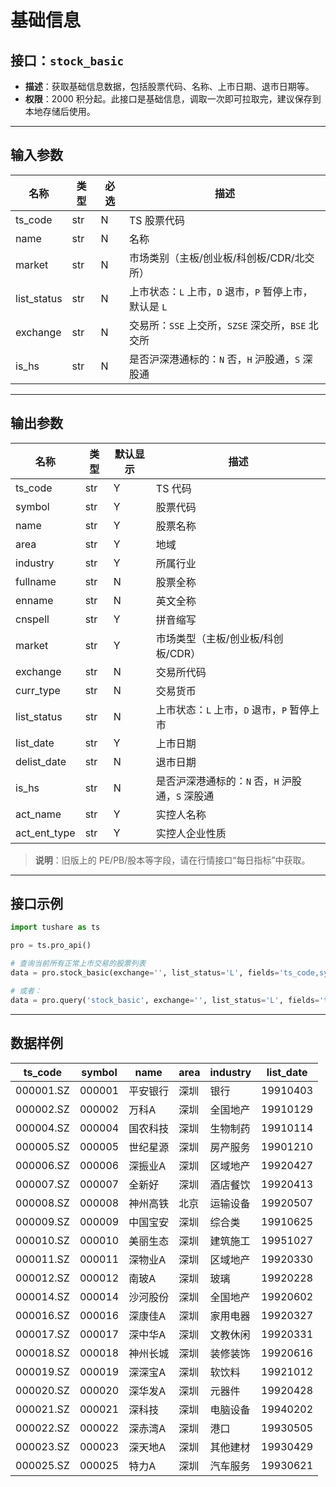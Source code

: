 # 基础信息

## 接口：`stock_basic`
- **描述**：获取基础信息数据，包括股票代码、名称、上市日期、退市日期等。
- **权限**：2000 积分起。此接口是基础信息，调取一次即可拉取完，建议保存到本地存储后使用。

---

## 输入参数

| 名称       | 类型  | 必选 | 描述 |
|------------|------|------|--------------------------------|
| ts_code    | str  | N    | TS 股票代码 |
| name       | str  | N    | 名称 |
| market     | str  | N    | 市场类别（主板/创业板/科创板/CDR/北交所） |
| list_status | str  | N    | 上市状态：`L` 上市，`D` 退市，`P` 暂停上市，默认是 `L` |
| exchange   | str  | N    | 交易所：`SSE` 上交所，`SZSE` 深交所，`BSE` 北交所 |
| is_hs      | str  | N    | 是否沪深港通标的：`N` 否，`H` 沪股通，`S` 深股通 |

---

## 输出参数

| 名称        | 类型  | 默认显示 | 描述 |
|------------|------|--------|--------------------------------|
| ts_code    | str  | Y      | TS 代码 |
| symbol     | str  | Y      | 股票代码 |
| name       | str  | Y      | 股票名称 |
| area       | str  | Y      | 地域 |
| industry   | str  | Y      | 所属行业 |
| fullname   | str  | N      | 股票全称 |
| enname     | str  | N      | 英文全称 |
| cnspell    | str  | Y      | 拼音缩写 |
| market     | str  | Y      | 市场类型（主板/创业板/科创板/CDR） |
| exchange   | str  | N      | 交易所代码 |
| curr_type  | str  | N      | 交易货币 |
| list_status | str  | N      | 上市状态：`L` 上市，`D` 退市，`P` 暂停上市 |
| list_date  | str  | Y      | 上市日期 |
| delist_date | str  | N      | 退市日期 |
| is_hs      | str  | N      | 是否沪深港通标的：`N` 否，`H` 沪股通，`S` 深股通 |
| act_name   | str  | Y      | 实控人名称 |
| act_ent_type | str  | Y      | 实控人企业性质 |

> **说明**：旧版上的 PE/PB/股本等字段，请在行情接口“每日指标”中获取。

---

## 接口示例

```python
import tushare as ts

pro = ts.pro_api()

# 查询当前所有正常上市交易的股票列表
data = pro.stock_basic(exchange='', list_status='L', fields='ts_code,symbol,name,area,industry,list_date')

# 或者：
data = pro.query('stock_basic', exchange='', list_status='L', fields='ts_code,symbol,name,area,industry,list_date')
```

---

## 数据样例

| ts_code   | symbol | name   | area | industry  | list_date |
|-----------|--------|--------|------|-----------|-----------|
| 000001.SZ | 000001 | 平安银行 | 深圳 | 银行      | 19910403  |
| 000002.SZ | 000002 | 万科A   | 深圳 | 全国地产  | 19910129  |
| 000004.SZ | 000004 | 国农科技 | 深圳 | 生物制药  | 19910114  |
| 000005.SZ | 000005 | 世纪星源 | 深圳 | 房产服务  | 19901210  |
| 000006.SZ | 000006 | 深振业A | 深圳 | 区域地产  | 19920427  |
| 000007.SZ | 000007 | 全新好   | 深圳 | 酒店餐饮  | 19920413  |
| 000008.SZ | 000008 | 神州高铁 | 北京 | 运输设备  | 19920507  |
| 000009.SZ | 000009 | 中国宝安 | 深圳 | 综合类    | 19910625  |
| 000010.SZ | 000010 | 美丽生态 | 深圳 | 建筑施工  | 19951027  |
| 000011.SZ | 000011 | 深物业A | 深圳 | 区域地产  | 19920330  |
| 000012.SZ | 000012 | 南玻A   | 深圳 | 玻璃      | 19920228  |
| 000014.SZ | 000014 | 沙河股份 | 深圳 | 全国地产  | 19920602  |
| 000016.SZ | 000016 | 深康佳A | 深圳 | 家用电器  | 19920327  |
| 000017.SZ | 000017 | 深中华A | 深圳 | 文教休闲  | 19920331  |
| 000018.SZ | 000018 | 神州长城 | 深圳 | 装修装饰  | 19920616  |
| 000019.SZ | 000019 | 深深宝A | 深圳 | 软饮料    | 19921012  |
| 000020.SZ | 000020 | 深华发A | 深圳 | 元器件    | 19920428  |
| 000021.SZ | 000021 | 深科技   | 深圳 | 电脑设备  | 19940202  |
| 000022.SZ | 000022 | 深赤湾A | 深圳 | 港口      | 19930505  |
| 000023.SZ | 000023 | 深天地A | 深圳 | 其他建材  | 19930429  |
| 000025.SZ | 000025 | 特力A   | 深圳 | 汽车服务  | 19930621  |
